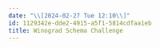 ```yaml
---
date: "\\[2024-02-27 Tue 12:10\\]"
id: 1129342e-dde2-4915-a5f1-5814cdfaa1eb
title: Winograd Schema Challenge
---
```


